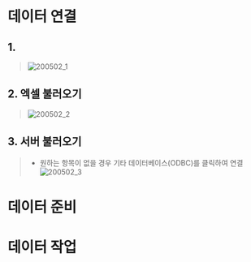 # 데이터 연결
## 1. 
> ![200502_1](https://user-images.githubusercontent.com/48504392/80863793-85367b00-8cb9-11ea-81d5-4b81cf4429f4.png)  
## 2. 엑셀 불러오기
> ![200502_2](https://user-images.githubusercontent.com/48504392/80863795-85cf1180-8cb9-11ea-8360-5ae2f6b287d4.png)  
## 3. 서버 불러오기
> - 원하는 항목이 없을 경우 기타 데이터베이스(ODBC)를 클릭하여 연결  
> ![200502_3](https://user-images.githubusercontent.com/48504392/80863789-84054e00-8cb9-11ea-9701-97bbb5ebd794.png)  



# 데이터 준비

# 데이터 작업
